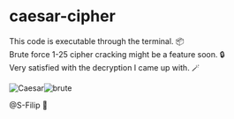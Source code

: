 # caesar-cipher

This code is executable through the terminal. 📦\
Brute force 1-25 cipher cracking might be a feature soon. 🔒\
Very satisfied with the decryption I came up with. 🪄

![Caesar](https://github.com/S-Filip/caesar-cipher/assets/100999946/5cd00b47-f557-4267-af79-ee3bb380f305)![brute](https://github.com/S-Filip/caesar-cipher/assets/100999946/bc8b83a4-5f0d-48e3-845a-8cbc8e3fe15a)


@S-Filip 👋

